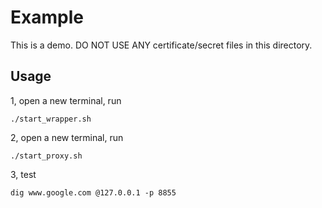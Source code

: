 
# Example

This is a demo. DO NOT USE ANY certificate/secret files in this directory.

## Usage

1, open a new terminal, run

```
./start_wrapper.sh
```

2, open a new terminal, run

```
./start_proxy.sh
```

3, test

```
dig www.google.com @127.0.0.1 -p 8855
```